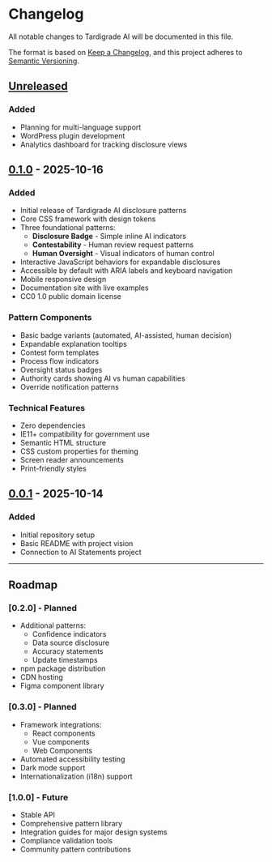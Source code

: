 # Changelog

All notable changes to Tardigrade AI will be documented in this file.

The format is based on [Keep a Changelog](https://keepachangelog.com/en/1.0.0/),
and this project adheres to [Semantic Versioning](https://semver.org/spec/v2.0.0.html).

## [Unreleased]

### Added
- Planning for multi-language support
- WordPress plugin development
- Analytics dashboard for tracking disclosure views

## [0.1.0] - 2025-10-16

### Added
- Initial release of Tardigrade AI disclosure patterns
- Core CSS framework with design tokens
- Three foundational patterns:
  - **Disclosure Badge** - Simple inline AI indicators
  - **Contestability** - Human review request patterns
  - **Human Oversight** - Visual indicators of human control
- Interactive JavaScript behaviors for expandable disclosures
- Accessible by default with ARIA labels and keyboard navigation
- Mobile responsive design
- Documentation site with live examples
- CC0 1.0 public domain license

### Pattern Components
- Basic badge variants (automated, AI-assisted, human decision)
- Expandable explanation tooltips
- Contest form templates
- Process flow indicators
- Oversight status badges
- Authority cards showing AI vs human capabilities
- Override notification patterns

### Technical Features
- Zero dependencies
- IE11+ compatibility for government use
- Semantic HTML structure
- CSS custom properties for theming
- Screen reader announcements
- Print-friendly styles

## [0.0.1] - 2025-10-14

### Added
- Initial repository setup
- Basic README with project vision
- Connection to AI Statements project

---

## Roadmap

### [0.2.0] - Planned
- Additional patterns:
  - Confidence indicators
  - Data source disclosure
  - Accuracy statements
  - Update timestamps
- npm package distribution
- CDN hosting
- Figma component library

### [0.3.0] - Planned
- Framework integrations:
  - React components
  - Vue components
  - Web Components
- Automated accessibility testing
- Dark mode support
- Internationalization (i18n) support

### [1.0.0] - Future
- Stable API
- Comprehensive pattern library
- Integration guides for major design systems
- Compliance validation tools
- Community pattern contributions

[Unreleased]: https://github.com/Digital-Corps-PDX/tardigrade/compare/v0.1.0...HEAD
[0.1.0]: https://github.com/Digital-Corps-PDX/tardigrade/releases/tag/v0.1.0
[0.0.1]: https://github.com/Digital-Corps-PDX/tardigrade/releases/tag/v0.0.1
